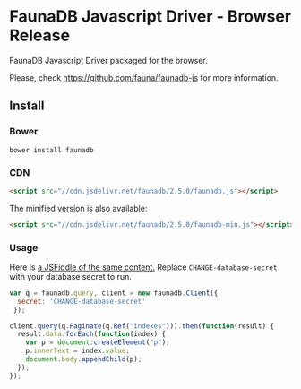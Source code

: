 # FaunaDB Javascript Driver - Browser Release

FaunaDB Javascript Driver packaged for the browser.

Please, check https://github.com/fauna/faunadb-js for more information.

## Install

### Bower

`bower install faunadb`

### CDN

```html
<script src="//cdn.jsdelivr.net/faunadb/2.5.0/faunadb.js"></script>
```

The minified version is also available:

```html
<script src="//cdn.jsdelivr.net/faunadb/2.5.0/faunadb-min.js"></script>
```

### Usage

Here is [a JSFiddle of the same content.](https://jsfiddle.net/9kpwrL0u/3/)
Replace `CHANGE-database-secret` with your database secret to run.

```js
var q = faunadb.query, client = new faunadb.Client({
  secret: 'CHANGE-database-secret'
 });

client.query(q.Paginate(q.Ref("indexes"))).then(function(result) {
  result.data.forEach(function(index) {
    var p = document.createElement("p");
    p.innerText = index.value;
    document.body.appendChild(p);
  });
});
```
